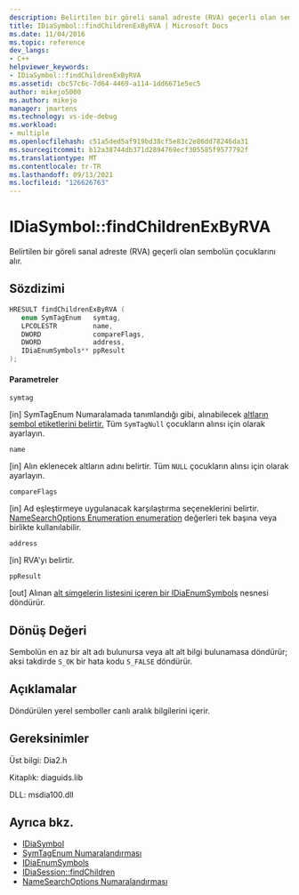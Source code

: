 ```yaml
---
description: Belirtilen bir göreli sanal adreste (RVA) geçerli olan sembolün çocuklarını alır.
title: IDiaSymbol::findChildrenExByRVA | Microsoft Docs
ms.date: 11/04/2016
ms.topic: reference
dev_langs:
- C++
helpviewer_keywords:
- IDiaSymbol::findChildrenExByRVA
ms.assetid: cbc57c6c-7d64-4469-a114-1dd6671e5ec5
author: mikejo5000
ms.author: mikejo
manager: jmartens
ms.technology: vs-ide-debug
ms.workload:
- multiple
ms.openlocfilehash: c51a5ded5af919bd38cf5e83c2e86dd78246da31
ms.sourcegitcommit: b12a38744db371d2894769ecf305585f9577792f
ms.translationtype: MT
ms.contentlocale: tr-TR
ms.lasthandoff: 09/13/2021
ms.locfileid: "126626763"
---
```

# <a name="idiasymbolfindchildrenexbyrva"></a>IDiaSymbol::findChildrenExByRVA
Belirtilen bir göreli sanal adreste (RVA) geçerli olan sembolün çocuklarını alır.

## <a name="syntax"></a>Sözdizimi

```C++
HRESULT findChildrenExByRVA ( 
   enum SymTagEnum   symtag,
   LPCOLESTR         name,
   DWORD             compareFlags,
   DWORD             address,
   IDiaEnumSymbols** ppResult
);
```

#### <a name="parameters"></a>Parametreler
 `symtag`

[in] SymTagEnum Numaralamada tanımlandığı gibi, alınabilecek [altların sembol etiketlerini belirtir.](../../debugger/debug-interface-access/symtagenum.md) Tüm `SymTagNull` çocukların alınsı için olarak ayarlayın.

 `name`

[in] Alın eklenecek altların adını belirtir. Tüm `NULL` çocukların alınsı için olarak ayarlayın.

 `compareFlags`

[in] Ad eşleştirmeye uygulanacak karşılaştırma seçeneklerini belirtir. [NameSearchOptions Enumeration enumeration](../../debugger/debug-interface-access/namesearchoptions.md) değerleri tek başına veya birlikte kullanılabilir.

 `address`

[in] RVA'yı belirtir.

 `ppResult`

[out] Alınan [alt simgelerin listesini içeren bir IDiaEnumSymbols](../../debugger/debug-interface-access/idiaenumsymbols.md) nesnesi döndürür.

## <a name="return-value"></a>Dönüş Değeri
 Sembolün en az bir alt adı bulunursa veya alt alt bilgi bulunamasa döndürür; aksi takdirde `S_OK` bir hata kodu `S_FALSE` döndürür.

## <a name="remarks"></a>Açıklamalar
 Döndürülen yerel semboller canlı aralık bilgilerini içerir.

## <a name="requirements"></a>Gereksinimler
 Üst bilgi: Dia2.h

 Kitaplık: diaguids.lib

 DLL: msdia100.dll

## <a name="see-also"></a>Ayrıca bkz.
- [IDiaSymbol](../../debugger/debug-interface-access/idiasymbol.md)
- [SymTagEnum Numaralandırması](../../debugger/debug-interface-access/symtagenum.md)
- [IDiaEnumSymbols](../../debugger/debug-interface-access/idiaenumsymbols.md)
- [IDiaSession::findChildren](../../debugger/debug-interface-access/idiasession-findchildren.md)
- [NameSearchOptions Numaralandırması](../../debugger/debug-interface-access/namesearchoptions.md)
